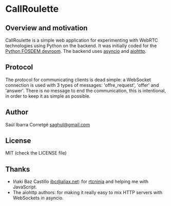 
# CallRoulette

## Overview and motivation

CallRoulette is a simple web application for experimenting with WebRTC technologies using Python
on the backend. It was initially coded for the [Python FOSDEM devroom](http://python-fosdem.org/).
The backend uses [asyncio](https://docs.python.org/3/library/asyncio.html) and
[aiohttp](http://aiohttp.readthedocs.org).


## Protocol

The protocol for communicating clients is dead simple: a WebSocket connection is used with 3 types
of messages: 'offre_request', 'offer' and 'answer'. There is no message to end the communication,
this is intentional, in order to keep it as simple as possible.


## Author

Saúl Ibarra Corretgé <saghul@gmail.com>


## License

MIT (check the LICENSE file)


## Thanks

- Iñaki Baz Castillo <ibc@aliax.net>: for [rtcninja](https://github.com/eface2face/rtcninja.js)
  and helping me with JavaScript.
- The aiohttp authors: for making it really easy to mix HTTP servers with WebSockets in
  asyncio.

